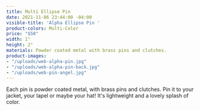 ```yaml
---
title: Multi Ellipse Pin
date: 2021-11-06 23:44:00 -04:00
visible-title: 'Alpha Ellipse Pin '
product-colors: Multi-Color
price: "$50"
width: 1"
height: 2"
materials: Powder coated metal with brass pins and clutches.
product-images:
- "/uploads/web-alpha-pin.jpg"
- "/uploads/web-alpha-pin-back.jpg"
- "/uploads/web-pin-angel.jpg"
---
```


Each pin is powder coated metal, with brass pins and clutches. Pin it to your jacket, your lapel or maybe your hat! It's lightweight and a lovely splash of color. 